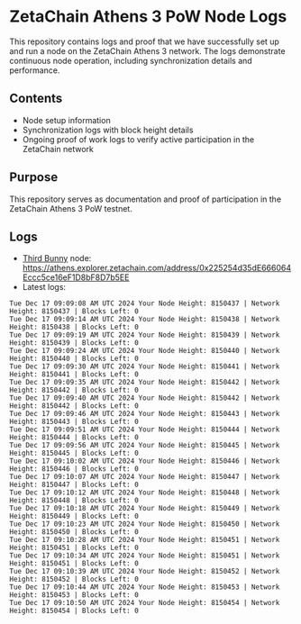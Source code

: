 # ZetaChain Athens 3 PoW Node Logs
This repository contains logs and proof that we have successfully set up and run a node on the ZetaChain Athens 3 network. The logs demonstrate continuous node operation, including synchronization details and performance.

## Contents
- Node setup information
- Synchronization logs with block height details
- Ongoing proof of work logs to verify active participation in the ZetaChain network

## Purpose
This repository serves as documentation and proof of participation in the ZetaChain Athens 3 PoW testnet.

## Logs

- [Third Bunny](https://thirdbunny.xyz/) node: https://athens.explorer.zetachain.com/address/0x225254d35dE666064Eccc5ce16eF1D8bF8D7b5EE
- Latest logs:
```
Tue Dec 17 09:09:08 AM UTC 2024 Your Node Height: 8150437 | Network Height: 8150437 | Blocks Left: 0
Tue Dec 17 09:09:14 AM UTC 2024 Your Node Height: 8150438 | Network Height: 8150438 | Blocks Left: 0
Tue Dec 17 09:09:19 AM UTC 2024 Your Node Height: 8150439 | Network Height: 8150439 | Blocks Left: 0
Tue Dec 17 09:09:24 AM UTC 2024 Your Node Height: 8150440 | Network Height: 8150440 | Blocks Left: 0
Tue Dec 17 09:09:30 AM UTC 2024 Your Node Height: 8150441 | Network Height: 8150441 | Blocks Left: 0
Tue Dec 17 09:09:35 AM UTC 2024 Your Node Height: 8150442 | Network Height: 8150442 | Blocks Left: 0
Tue Dec 17 09:09:40 AM UTC 2024 Your Node Height: 8150442 | Network Height: 8150442 | Blocks Left: 0
Tue Dec 17 09:09:46 AM UTC 2024 Your Node Height: 8150443 | Network Height: 8150443 | Blocks Left: 0
Tue Dec 17 09:09:51 AM UTC 2024 Your Node Height: 8150444 | Network Height: 8150444 | Blocks Left: 0
Tue Dec 17 09:09:56 AM UTC 2024 Your Node Height: 8150445 | Network Height: 8150445 | Blocks Left: 0
Tue Dec 17 09:10:02 AM UTC 2024 Your Node Height: 8150446 | Network Height: 8150446 | Blocks Left: 0
Tue Dec 17 09:10:07 AM UTC 2024 Your Node Height: 8150447 | Network Height: 8150447 | Blocks Left: 0
Tue Dec 17 09:10:12 AM UTC 2024 Your Node Height: 8150448 | Network Height: 8150448 | Blocks Left: 0
Tue Dec 17 09:10:18 AM UTC 2024 Your Node Height: 8150449 | Network Height: 8150449 | Blocks Left: 0
Tue Dec 17 09:10:23 AM UTC 2024 Your Node Height: 8150450 | Network Height: 8150450 | Blocks Left: 0
Tue Dec 17 09:10:28 AM UTC 2024 Your Node Height: 8150451 | Network Height: 8150451 | Blocks Left: 0
Tue Dec 17 09:10:34 AM UTC 2024 Your Node Height: 8150451 | Network Height: 8150451 | Blocks Left: 0
Tue Dec 17 09:10:39 AM UTC 2024 Your Node Height: 8150452 | Network Height: 8150452 | Blocks Left: 0
Tue Dec 17 09:10:44 AM UTC 2024 Your Node Height: 8150453 | Network Height: 8150453 | Blocks Left: 0
Tue Dec 17 09:10:50 AM UTC 2024 Your Node Height: 8150454 | Network Height: 8150454 | Blocks Left: 0
```
